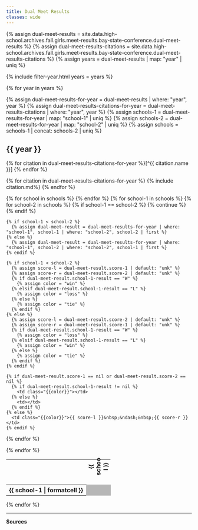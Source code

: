 ```yaml
---
title: Dual Meet Results
classes: wide
---
```


<style>
  table {
    overflow: visible;
  }

  td {
    border: 1px solid #b6b6b6;
    text-align: center;
    padding: 0;
    width: 50px;
  }

  .school-name {
    transform: rotate(-90deg) translateX(15px);
    max-width: 50px;
    width: 50px;
  }

  .neutral {
    background-color: #b6b6b6;
  }

  .win {
    background-color: #7abd91;
  }

  .loss {
    background-color: #ff6962;
  }

  .tie {
    background-color: #e8e8e8;
  }
</style>

{% assign dual-meet-results = site.data.high-school.archives.fall.girls.meet-results.bay-state-conference.dual-meet-results %}
{% assign dual-meet-results-citations = site.data.high-school.archives.fall.girls.meet-results.bay-state-conference.dual-meet-results-citations %}
{% assign years = dual-meet-results | map: "year" | uniq %}

{% include filter-year.html
  years = years %}

{% for year in years %}

<div class="filter-section" data-option="year" data-section="{{ year }}" markdown="1">

{% assign dual-meet-results-for-year = dual-meet-results | where: "year", year %}
{% assign dual-meet-results-citations-for-year = dual-meet-results-citations | where: "year", year %}
{% assign schools-1 = dual-meet-results-for-year | map: "school-1" | uniq %}
{% assign schools-2 = dual-meet-results-for-year | map: "school-2" | uniq %}
{% assign schools = schools-1 | concat: schools-2 | uniq %}

## {{ year }}

{% for citation in dual-meet-results-citations-for-year %}[^{{ citation.name }}] {% endfor %}

{% for citation in dual-meet-results-citations-for-year %}
  {% include citation.md%}
{% endfor %}

<table>
<tbody>
<tr>
  <th></th>
  {% for school in schools %}
    <th><div class="school-name">{{ school }}</div></th>
  {% endfor %}
</tr>
{% for school-1 in schools %}
<tr>
  <th style="width: min-content;">{{ school-1 | formatcell }}</th>
  {% for school-2 in schools %}
    {% if school-1 == school-2 %}
      <td class="neutral"></td>
      {% continue %}
    {% endif %}

    {% if school-1 < school-2 %}
      {% assign dual-meet-result = dual-meet-results-for-year | where: "school-1", school-1 | where: "school-2", school-2 | first %}
    {% else %}
      {% assign dual-meet-result = dual-meet-results-for-year | where: "school-1", school-2 | where: "school-2", school-1 | first %}
    {% endif %}

    {% if school-1 < school-2 %}
      {% assign score-l = dual-meet-result.score-1 | default: "unk" %}
      {% assign score-r = dual-meet-result.score-2 | default: "unk" %}
      {% if dual-meet-result.school-1-result == "W" %}
        {% assign color = "win" %}
      {% elsif dual-meet-result.school-1-result == "L" %}
        {% assign color = "loss" %}
      {% else %}
        {% assign color = "tie" %}
      {% endif %}
    {% else %}
      {% assign score-l = dual-meet-result.score-2 | default: "unk" %}
      {% assign score-r = dual-meet-result.score-1 | default: "unk" %}
      {% if dual-meet-result.school-1-result == "W" %}
        {% assign color = "loss" %}
      {% elsif dual-meet-result.school-1-result == "L" %}
        {% assign color = "win" %}
      {% else %}
        {% assign color = "tie" %}
      {% endif %}
    {% endif %}

    {% if dual-meet-result.score-1 == nil or dual-meet-result.score-2 == nil %}
      {% if dual-meet-result.school-1-result != nil %}
        <td class="{{color}}"></td>
      {% else %}
        <td></td>
      {% endif %}
    {% else %}
      <td class="{{color}}">{{ score-l }}&nbsp;&ndash;&nbsp;{{ score-r }}</td>
    {% endif %}
  {% endfor %}
</tr>
{% endfor %}
</tbody>
</table>

</div>

{% endfor %}

---

__Sources__
